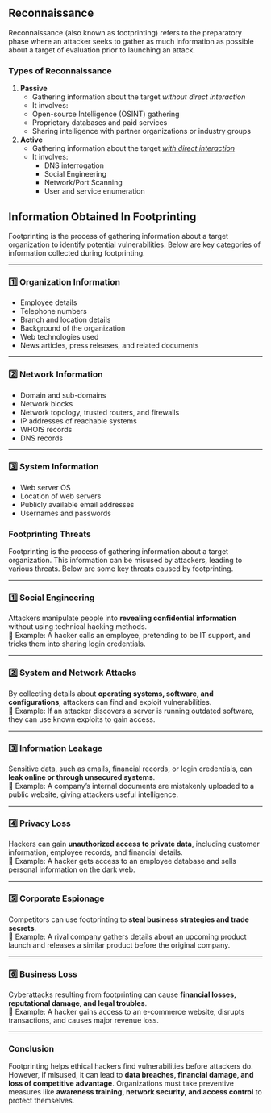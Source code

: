 ## Reconnaissance

Reconnaissance (also known as footprinting) refers to the preparatory phase where an attacker seeks to gather as much information as possible about a target of evaluation prior to launching an attack.

### Types of Reconnaissance

1. **Passive**
   - Gathering information about the target *without direct interaction*
   - It involves:
    - Open-source Intelligence (OSINT) gathering
	- Proprietary databases and paid services
	- Sharing intelligence with partner organizations or industry groups
2. **Active**
   - Gathering information about the target *[with direct interaction]()*
   - It involves:
	 - DNS interrogation
	 - Social Engineering
	 - Network/Port Scanning
	 - User and service enumeration

## Information Obtained In Footprinting

Footprinting is the process of gathering information about a target organization to identify potential vulnerabilities. Below are key categories of information collected during footprinting.

---

### **1️⃣ Organization Information**

- Employee details
- Telephone numbers
- Branch and location details
- Background of the organization
- Web technologies used
- News articles, press releases, and related documents

---

### **2️⃣ Network Information**

- Domain and sub-domains
- Network blocks
- Network topology, trusted routers, and firewalls
- IP addresses of reachable systems
- WHOIS records
- DNS records

---

### **3️⃣ System Information**

- Web server OS
- Location of web servers
- Publicly available email addresses
- Usernames and passwords

### Footprinting Threats

Footprinting is the process of gathering information about a target organization. This information can be misused by attackers, leading to various threats. Below are some key threats caused by footprinting.

---

### **1️⃣ Social Engineering**

Attackers manipulate people into **revealing confidential information** without using technical hacking methods.  
🔹 Example: A hacker calls an employee, pretending to be IT support, and tricks them into sharing login credentials.

---

### **2️⃣ System and Network Attacks**

By collecting details about **operating systems, software, and configurations**, attackers can find and exploit vulnerabilities.  
🔹 Example: If an attacker discovers a server is running outdated software, they can use known exploits to gain access.

---

### **3️⃣ Information Leakage**

Sensitive data, such as emails, financial records, or login credentials, can **leak online or through unsecured systems**.  
🔹 Example: A company’s internal documents are mistakenly uploaded to a public website, giving attackers useful intelligence.

---

### **4️⃣ Privacy Loss**

Hackers can gain **unauthorized access to private data**, including customer information, employee records, and financial details.  
🔹 Example: A hacker gets access to an employee database and sells personal information on the dark web.

---

### **5️⃣ Corporate Espionage**

Competitors can use footprinting to **steal business strategies and trade secrets**.  
🔹 Example: A rival company gathers details about an upcoming product launch and releases a similar product before the original company.

---

### **6️⃣ Business Loss**

Cyberattacks resulting from footprinting can cause **financial losses, reputational damage, and legal troubles**.  
🔹 Example: A hacker gains access to an e-commerce website, disrupts transactions, and causes major revenue loss.

---

### **Conclusion**

Footprinting helps ethical hackers find vulnerabilities before attackers do. However, if misused, it can lead to **data breaches, financial damage, and loss of competitive advantage**. Organizations must take preventive measures like **awareness training, network security, and access control** to protect themselves.